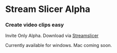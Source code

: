 # Stream Slicer Alpha

### Create video clips easy

Invite Only Alpha.
Download via [Streamslicer](https://streamslicer.com/)

Currently available for windows.
Mac coming soon.
